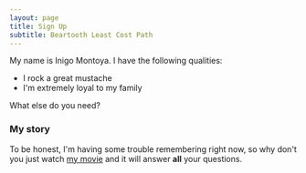 ```yaml
---
layout: page
title: Sign Up
subtitle: Beartooth Least Cost Path
---
```


My name is Inigo Montoya. I have the following qualities:

- I rock a great mustache
- I'm extremely loyal to my family

What else do you need?

### My story

To be honest, I'm having some trouble remembering right now, so why don't you just watch [my movie](https://mailchi.mp/fddcbc82ded0/beartooth-least-cost-path-ultra) and it will answer **all** your questions.
